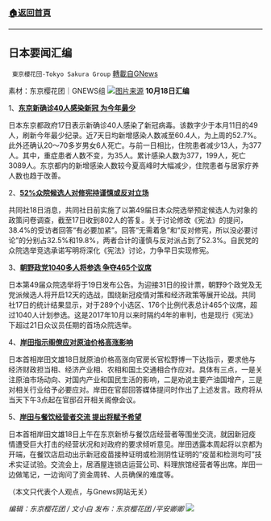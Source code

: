 ###  [:house:返回首頁](https://github.com/ourhimalayas/txt)
---


## 日本要闻汇编
` 東京櫻花団-Tokyo Sakura Group` [轉載自GNews](https://gnews.org/zh-hans/1601302/)

素材：东京樱花团｜GNEWS组
![](https://lh3.googleusercontent.com/brvDyDVTYxRdfR-zvEwCSSpvJgysS83cgAt-gh9GegobL4fOjGutUy9BCSxiynw4qWapCsjeDKmYq8gMnHFFl-oTUsvGORNVSkUCwi0kQo5z_HUX5vsDU86zXT2hpABrktMJbbcv=s0)[图片来源](https://china.kyodonews.net/news/2021/10/c92596d4a48d--.html)
**10月18日汇编**

1、[**东京新确诊40人感染新冠 为今年最少**](https://china.kyodonews.net/news/2021/10/3526dd50dc57-40-.html)

日本东京都政府17日表示新确诊40人感染了新冠病毒。该数字少于本月11日的49人，刷新今年最少纪录。近7天日均新增感染人数减至60.4人，为上周的52.7%。此外还确认20～70多岁男女6人死亡。与前一日相比，住院患者减少13人，为377人。其中，重症患者人数不变，为35人。累计感染人数为377，199人，死亡3089人。东京都内的新增感染人数较今夏高峰时大幅减少，住院患者与居家疗养人数也趋于改善。

2、[**52%众院候选人对修宪持谨慎或反对立场**](https://china.kyodonews.net/news/2021/10/e23637067e71-52.html)

共同社18日消息，共同社日前实施了以第49届日本众院选举预定候选人为对象的政策问卷调查，截至17日收到802人的答复。关于讨论修改《宪法》的提问，38.4%的受访者回答“有必要加紧”。回答“无需着急”和“反对修宪，所以没必要讨论”的分别占32.5%和19.8%，两者合计的谨慎与反对派占到了52.3%。自民党的众院选举竞选承诺写明将深化《宪法》讨论，力争早日实现修宪。

3、[**朝野政党1040多人将参选 争夺465个议席**](https://china.kyodonews.net/news/2021/10/314e153844d9-1040-465.html)

日本第49届众院选举将于19日发布公告。为迎接31日的投计票，朝野9个政党及无党派候选人将开启12天的选战，围绕新冠疫情对策和经济政策等展开论战。共同社17日的统计结果显示，对于289个小选区、176个比例代表总计465个议席，超过1040人计划参选。这是2017年10月以来时隔约4年的审判，也是现行《宪法》下超过21日众议员任期的首场众院选举。

4、[**岸田指示阁僚应对原油价格高涨影响**](https://china.kyodonews.net/news/2021/10/cdf04d1d2bf5.html)

日本首相岸田文雄18日就原油价格高涨向官房长官松野博一下达指示，要求他与经济财政担当相、经济产业相、农相和国土交通相合作应对。具体有三点，一是关注原油市场动向、对国内产业和国民生活的影响，二是劝说主要产油国增产，三是对相关行业给予必要应对。岸田在官邸回答媒体提问时作出了上述发言。政府将从当天下午3点起在官邸召开相关阁僚会议。

5、[**岸田与餐饮经营者交流 提出将赋予希望**](https://china.kyodonews.net/news/2021/10/c92596d4a48d--.html)

日本首相岸田文雄18日上午在东京新桥与餐饮店经营者等围坐交流，就因新冠疫情遭受巨大打击的经营状况和对政府的要求倾听意见。岸田透露本周起将以京都为开端，在餐饮店启动出示新冠疫苗接种证明或检测阴性证明的“疫苗和检测均可”技术实证试验。交流会上，居酒屋连锁店运营公司、料理旅馆经营者等出席。岸田一边做笔记，一边询问了资金周转、人员确保的难度等。

（本文只代表个人观点，与Gnews网站无关）

*编辑：东京樱花团 / 文小白
发布：东京樱花团 /平安卿卿*
![](https://assets.gnews.org/wp-content/uploads/2021/10/image0-1-18.png)
